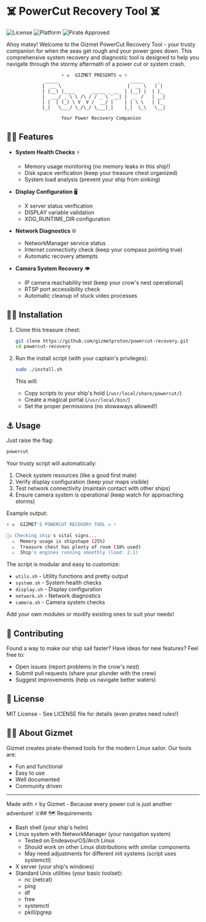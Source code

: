 # ☠️ PowerCut Recovery Tool ☠️

![License](https://img.shields.io/badge/license-MIT-blue.svg)
![Platform](https://img.shields.io/badge/platform-linux-lightgrey.svg)
![Pirate Approved](https://img.shields.io/badge/pirate-approved-FF1B1B.svg)

Ahoy matey! Welcome to the Gizmet PowerCut Recovery Tool - your trusty companion for when the seas get rough and your power goes down. This comprehensive system recovery and diagnostic tool is designed to help you navigate through the stormy aftermath of a power cut or system crash.

```
                    ⚡ ☠️  GIZMET PRESENTS ☠️ ⚡
              _____                          _____     _   
             |  __ \                        |  __ \   | |  
             | |__) |____      _____ _ __  | |__) |  | |_ 
             |  ___/ _ \ \ /\ / / _ \ '__| |  _  /   | __|
             | |  | (_) \ V  V /  __/ |    | | \ \   | |_ 
             |_|   \___/ \_/\_/ \___|_|    |_|  \_\   \__|
                                                
                    Your Power Recovery Companion
```

## 🏴‍☠️ Features

- **System Health Checks** ⚡
  - Memory usage monitoring (no memory leaks in this ship!)
  - Disk space verification (keep your treasure chest organized)
  - System load analysis (prevent your ship from sinking)

- **Display Configuration** 🖥️
  - X server status verification
  - DISPLAY variable validation
  - XDG_RUNTIME_DIR configuration

- **Network Diagnostics** 🌐
  - NetworkManager service status
  - Internet connectivity check (keep your compass pointing true)
  - Automatic recovery attempts

- **Camera System Recovery** 👁️
  - IP camera reachability test (keep your crow's nest operational)
  - RTSP port accessibility check
  - Automatic cleanup of stuck video processes

## 🏴‍☠️ Installation

1. Clone this treasure chest:
   ```bash
   git clone https://github.com/gizmetproton/powercut-recovery.git
   cd powercut-recovery
   ```

2. Run the install script (with your captain's privileges):
   ```bash
   sudo ./install.sh
   ```

   This will:
   - Copy scripts to your ship's hold (`/usr/local/share/powercut/`)
   - Create a magical portal (`/usr/local/bin/`)
   - Set the proper permissions (no stowaways allowed!)

## ⚓ Usage

Just raise the flag:
```bash
powercut
```

Your trusty script will automatically:
1. Check system resources (like a good first mate)
2. Verify display configuration (keep your maps visible)
3. Test network connectivity (maintain contact with other ships)
4. Ensure camera system is operational (keep watch for approaching storms)

Example output:
```bash
⚡ ☠️  GIZMET'S POWERCUT RECOVERY TOOL ☠️ ⚡

🏴‍☠️ Checking ship's vital signs...
  ⚔️  Memory usage is shipshape (25%)
  ⚔️  Treasure chest has plenty of room (18% used)
  ⚔️  Ship's engines running smoothly (load: 2.1)
```



The script is modular and easy to customize:
- `utils.sh` - Utility functions and pretty output
- `system.sh` - System health checks
- `display.sh` - Display configuration
- `network.sh` - Network diagnostics
- `camera.sh` - Camera system checks

Add your own modules or modify existing ones to suit your needs!

## 🤝 Contributing

Found a way to make our ship sail faster? Have ideas for new features? Feel free to:
- Open issues (report problems in the crow's nest)
- Submit pull requests (share your plunder with the crew)
- Suggest improvements (help us navigate better waters)

## 📜 License

MIT License - See LICENSE file for details (even pirates need rules!)

## 🏴‍☠️ About Gizmet

Gizmet creates pirate-themed tools for the modern Linux sailor. Our tools are:
- Fun and functional
- Easy to use
- Well documented
- Community driven

---
Made with ⚡ by Gizmet - Because every power cut is just another adventure! ☠️## 🗺️ Requirements

- Bash shell (your ship's helm)
- Linux system with NetworkManager (your navigation system)
  - Tested on EndeavourOS/Arch Linux
  - Should work on other Linux distributions with similar components
  - May need adjustments for different init systems (script uses systemctl)
- X server (your ship's windows)
- Standard Unix utilities (your basic toolset):
  - nc (netcat)
  - ping
  - df
  - free
  - systemctl
  - pkill/pgrep
